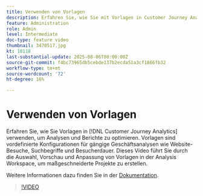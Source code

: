 ```yaml
---
title: Verwenden von Vorlagen
description: Erfahren Sie, wie Sie mit Vorlagen in Customer Journey Analytics Analysen und Berichte optimieren können.
feature: Administration
role: Admin
level: Intermediate
doc-type: feature video
thumbnail: 3470517.jpg
kt: 18118
last-substantial-update: 2025-08-06T00:00:00Z
source-git-commit: f4bc73965db5cebde137b2ecda51a3cf1866fb32
workflow-type: tm+mt
source-wordcount: '72'
ht-degree: 16%

---
```


# Verwenden von Vorlagen

Erfahren Sie, wie Sie Vorlagen in [!DNL Customer Journey Analytics] verwenden, um Analysen und Berichte zu optimieren. Vorlagen sind vordefinierte Konfigurationen für gängige Geschäftsanalysen wie Website-Besuche, Suchbegriffe und Besucherdauer. Dieses Video führt Sie durch die Auswahl, Vorschau und Anpassung von Vorlagen in der Analysis Workspace, um maßgeschneiderte Projekte zu erstellen.

Weitere Informationen dazu finden Sie in der [Dokumentation](https://experienceleague.adobe.com/de/docs/analytics-platform/using/cja-workspace/templates/use-templates).

>[!VIDEO](https://video.tv.adobe.com/v/3470517/?learn=on)
